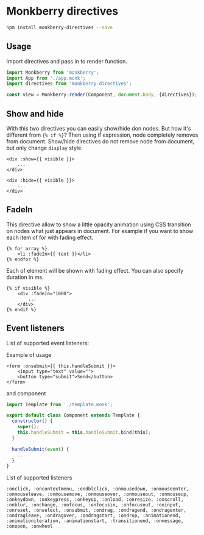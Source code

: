 # Monkberry directives

```bash
npm install monkberry-directives --save
```

## Usage

Import directives and pass in to render function.

```js
import Monkberry from 'monkberry';
import App from './app.monk';
import directives from 'monkberry-directives';

const view = Monkberry.render(Component, document.body, {directives});
```

## Show and hide

With this two directives you can easily show/hide don nodes. But how it's different from `{% if %}`? 
Then using if expression, node completely removes from document. Show/hide directives do not remove node from document, 
but only change `display` style.
     
```twig
<div :show={{ visible }}>
    ...
</div>
```

```twig
<div :hide={{ visible }}>
    ...
</div>
```

## FadeIn

This directive allow to show a little opacity animation using CSS transition on nodes what just appears in document.
For example if you want to show each item of for with fading effect.

```twig
{% for array %}
    <li :fadeIn>{{ text }}</li>
{% endfor %}
```

Each of element will be shown with fading effect. You can also specify duration in ms.

```twig
{% if visible %}
    <div :fadeIn="1000">
        ...
    </div>
{% endif %}
```

## Event listeners

List of supported event listeners:

Example of usage

```twig
<form :onsubmit={{ this.handleSubmit }}>
    <input type="text" value="">
    <button type="submit">Send</button>
</form>
```

and component

```js
import Template from './template.monk';

export default class Component extends Template {
  constructor() {
    super();
    this.handleSubmit = this.handleSubmit.bind(this);
  }

  handleSubmit(event) {
    ...    
  }
}
```

List of supported listeners

```
:onclick, :oncontextmenu, :ondblclick, :onmousedown, :onmouseenter, :onmouseleave, :onmousemove, :onmouseover, :onmouseout, :onmouseup, :onkeydown, :onkeypress, :onkeyup, :onload, :onresize, :onscroll, :onblur, :onchange, :onfocus, :onfocusin, :onfocusout, :oninput, :onreset, :onselect, :onsubmit, :ondrag, :ondragend, :ondragenter, :ondragleave, :ondragover, :ondragstart, :ondrop, :animationend, :animationiteration, :animationstart, :transitionend, :onmessage, :onopen, :onwheel
```